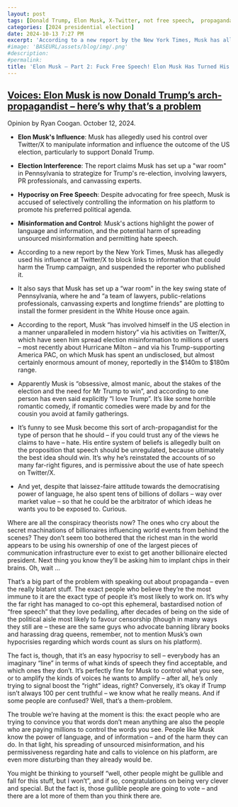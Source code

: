 ```yaml
---
layout: post
tags: [Donald Trump, Elon Musk, X-Twitter, not free speech,  propaganda]
categories: [2024 presidential election]
date: 2024-10-13 7:27 PM
excerpt: 'According to a new report by the New York Times, Musk has allegedly used his influence at Twitter/X to block links to information that could harm the Trump campaign, and suspended the reporter who published it. It also says that Musk has set up a “war room” in the key swing state of Pennsylvania, where he and “a team of lawyers, public-relations professionals, canvassing experts and longtime friends” are plotting to install the former president in the White House once again.'
#image: 'BASEURL/assets/blog/img/.png'
#description:
#permalink:
title: 'Elon Musk – Part 2: Fuck Free Speech! Elon Musk Has Turned His X/Twitter Social Media Platform Into a Trump Propaganda Machine'
---
```



## [Voices: Elon Musk is now Donald Trump’s arch-propagandist – here’s why that’s a problem](https://www.independent.co.uk/voices/elon-musk-trump-misinformation-x-twitter-social-media-b2628245.html)

Opinion by Ryan Coogan. October 12, 2024.

- **Elon Musk's Influence**: Musk has allegedly used his control over Twitter/X to manipulate information and influence the outcome of the US election, particularly to support Donald Trump.
- **Election Interference**: The report claims Musk has set up a "war room" in Pennsylvania to strategize for Trump's re-election, involving lawyers, PR professionals, and canvassing experts.
- **Hypocrisy on Free Speech**: Despite advocating for free speech, Musk is accused of selectively controlling the information on his platform to promote his preferred political agenda.
- **Misinformation and Control**: Musk's actions highlight the power of language and information, and the potential harm of spreading unsourced misinformation and permitting hate speech.

- According to a new report by the New York Times, Musk has allegedly used his influence at Twitter/X to block links to information that could harm the Trump campaign, and suspended the reporter who published it. 
- It also says that Musk has set up a “war room” in the key swing state of Pennsylvania, where he and “a team of lawyers, public-relations professionals, canvassing experts and longtime friends” are plotting to install the former president in the White House once again.
- According to the report, Musk “has involved himself in the US election in a manner unparalleled in modern history” via his activities on Twitter/X, which have seen him spread election misinformation to millions of users – most recently about Hurricane Milton – and via his Trump-supporting America PAC, on which Musk has spent an undisclosed, but almost certainly enormous amount of money, reportedly in the $140m to $180m range.
- Apparently Musk is “obsessive, almost manic, about the stakes of the election and the need for Mr Trump to win”, and according to one person has even said explicitly “I love Trump”. It’s like some horrible romantic comedy, if romantic comedies were made by and for the cousin you avoid at family gatherings.
- It’s funny to see Musk become this sort of arch-propagandist for the type of person that he should – if you could trust any of the views he claims to have – hate. His entire system of beliefs is allegedly built on the proposition that speech should be unregulated, because ultimately the best idea should win. It’s why he’s reinstated the accounts of so many far-right figures, and is permissive about the use of hate speech on Twitter/X.
- And yet, despite that laissez-faire attitude towards the democratising power of language, he also spent tens of billions of dollars – way over market value – so that he could be the arbitrator of which ideas he wants you to be exposed to. Curious.

Where are all the conspiracy theorists now? The ones who cry about the secret machinations of billionaires influencing world events from behind the scenes? They don’t seem too bothered that the richest man in the world appears to be using his ownership of one of the largest pieces of communication infrastructure ever to exist to get another billionaire elected president. Next thing you know they’ll be asking him to implant chips in their brains. Oh, wait ...



That’s a big part of the problem with speaking out about propaganda – even the really blatant stuff. The exact people who believe they’re the most immune to it are the exact type of people it’s most likely to work on. It’s why the far right has managed to co-opt this ephemeral, bastardised notion of “free speech” that they love pedalling, after decades of being on the side of the political aisle most likely to favour censorship (though in many ways they still are – these are the same guys who advocate banning library books and harassing drag queens, remember, not to mention Musk’s own hypocrisies regarding which words count as slurs on his platform).

The fact is, though, that it’s an easy hypocrisy to sell – everybody has an imaginary “line” in terms of what kinds of speech they find acceptable, and which ones they don’t. It’s perfectly fine for Musk to control what you see, or to amplify the kinds of voices he wants to amplify – after all, he’s only trying to signal boost the “right” ideas, right? Conversely, it’s okay if Trump isn’t always 100 per cent truthful – we know what he really means. And if some people are confused? Well, that’s a them-problem.

The trouble we’re having at the moment is this: the exact people who are trying to convince you that words don’t mean anything are also the people who are paying millions to control the words you see. People like Musk know the power of language, and of information – and of the harm they can do. In that light, his spreading of unsourced misinformation, and his permissiveness regarding hate and calls to violence on his platform, are even more disturbing than they already would be.

You might be thinking to yourself “well, other people might be gullible and fall for this stuff, but I won’t”, and if so, congratulations on being very clever and special. But the fact is, those gullible people are going to vote – and there are a lot more of them than you think there are.
